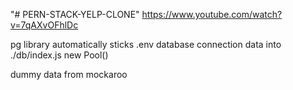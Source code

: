 "# PERN-STACK-YELP-CLONE"
https://www.youtube.com/watch?v=7qAXvOFhlDc

pg library automatically sticks .env database connection data into ./db/index.js new Pool()

dummy data from mockaroo
